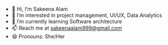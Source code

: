 - 👋 Hi, I’m Sakeena Alam
- 👀 I’m interested in project management, UI/UX, Data Analytics
- 🌱 I’m currently learning Software architecture
- 📫 Reach me at sakeenaalam999@gmail.com 
- 😄 Pronouns: She/Her


<!---
Sakeenaalam/Sakeenaalam is a ✨ special ✨ repository because its `README.md` (this file) appears on your GitHub profile.
You can click the Preview link to take a look at your changes.
--->
